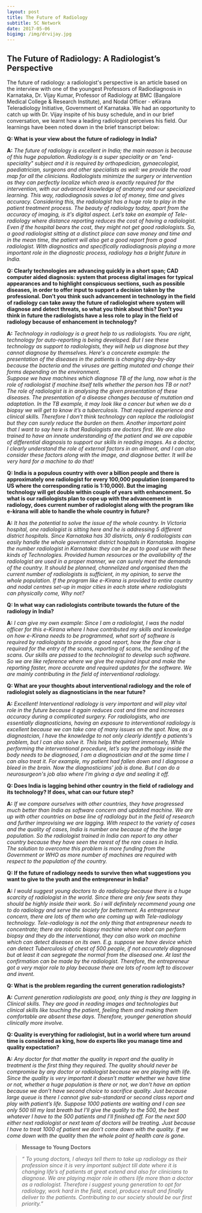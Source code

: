 ```yaml
---
layout: post
title: The Future of Radiology
subtitle: 5C Network 
date: 2017-05-06 
bigimg: /img/drvijay.jpg
--- 
```

## The Future of Radiology: A Radiologist’s Perspective 

The future of radiology: a radiologist's perspective is an article based on the interview with one of the youngest Professors of Radiodiagnosis in Karnataka, Dr. Vijay Kumar, Professor of Radiology at BMC (Bangalore Medical College & Research Institute), and Nodal Officer - eKirana Teleradiology Initiative, Government of Karnataka. We had an opportunity to catch up with Dr. Vijay inspite of his busy schedule, and in our brief conversation, we learnt how a leading radiologist perceives his field. Our learnings have been noted down in the brief transcript below:

**Q: What is your view about the future of radiology in India?**

**A:** _The future of radiology is excellent in India; the main reason is because of this huge population. Radiology is a super speciality or an "end-speciality" subject and it is required by orthopedician, gynaecologist, paediatrician, surgeons and other specialists as well: we provide the road map for all the clinicians. Radiologists minimize the surgery or intervention as they can perfectly localize which area is exactly required for the intervention, with our advanced knowledge of anatomy and our specialized learning. This way, radiodiagnosis saves a lot of money, time and gives accuracy. Considering this, the radiologist has a huge role to play in the patient treatment process. The beauty of radiology today, apart from the accuracy of imaging, is it's digital aspect. Let’s take an example of Tele-radiology where distance reporting reduces the cost of having a radiologist. Even if the hospital bears the cost, they might not get good radiologists. So, a good radiologist sitting at a distinct place can save money and time and in the mean time, the patient will also get a good report from a good radiologist. With diagnostics and specifically radiodiagnosis playing a more important role in the diagnostic process, radiology has a bright future in India._

**Q: Clearly technologies are advancing quickly in a short span; CAD computer aided diagnosis: system that process digital images for typical appearances and to highlight conspicuous sections, such as possible diseases, in order to offer input to support a decision taken by the professional. 
Don’t you think such advancement in technology in the field of radiology can take away the future of radiologist where system will diagnose and detect threats, so what you think about this? Don’t you think in future the radiologists have a less role to play in the field of radiology because of enhancement in technology?** 

**A:** _Technology in radiology is a great help to us radiologists. You are right, technology for auto-reporting is being developed. But I see these technology as support to radiologists, they will help us diagnose but they cannot diagnose by themselves. Here's a concerete example: the presentation of the diseases in the patients is changing day-by-day because the bacteria and the viruses are  getting mutated and change their forms depending on the environment.  
Suppose we have machines which diagnose TB of the lung, now what is the role of radiologist if machine itself tells whether the person has TB or not? The role of radiologist is in analysing the given presentation of these diseases. The presentation of a disease changes because of mutation and adaptation. In the TB example, it may look like a cancer but when we do a biopsy we will get to know it’s a tuberculosis. That required experience and clinical skills. Therefore I don’t think technology can replace the radiologist but they can surely reduce the burden on them. Another important point that I want to say here is that Radiologists are doctors first. We are also trained to have an innate understanding of the patient and we are capable of differential diagnosis to support our skills in reading images. As a doctor, I clearly understand the role of external factors in an ailment, and I can also consider these factors along with the image, and diagnose better. It will be very hard for a machine to do that!_

**Q: India is a populous country with over a billion people and there is approximately one radiologist for every 100,000 population (compared to US where the corresponding ratio is 1:10,000). But the imaging technology will get double within couple of years with enhancement. So what is our radiologists plan to cope up with the advancement in radiology, does current number of radiologist along with the program like e-kirana will able to handle the whole country in future?**

**A:** _It has the potential to solve the issue of the whole country. In Victoria hospital, one radiologist is sitting here and he is addressing 5 different district hospitals. Since Karnataka has 30 districts, only 6 radiologists can easily handle the whole government district hospitals in Karnataka. Imagine the number radiologist in Karnataka: they can be put to good use with these kinds of Technologies. Provided human resources or the availability of the radiologist are used in a proper manner, we can surely meet the demands of the country. It should be planned, channelized and organised then the current number of radiologists is sufficient, in my opinion, to serve the whole population. If the program like e-Kirana is provided to entire country and nodal centres set-up in major cities in each state where radiologists can physically come, Why not?_

**Q: In what way can radiologists contribute towards the future of the radiology in India?**

**A:** _I can give my own example: Since I am a radiologist, I was the nodal officer for this e-Kirana where I have contributed my skills and knowledge on how e-Kirana needs to be programmed, what sort of software is required by radiologists to provide a good report, how the flow char is required for the entry of the scans, reporting of scans, the sending of the scans. Our skills are passed to the technologist to develop such software. So we are like reference where we give the required input and make the reporting faster, more accurate and required updates for the software. We are mainly contributing in the field of interventional radiology._

**Q: What are your thoughts about interventional radiology and the role of radiologist solely as diagnosticians in the near future?**

**A:** _Excellent! Interventional radiology is very important and will play vital role in the future because it again reduces cost and time and  increases accuracy during a complicated surgery. For radiologists, who are essentially diagnosticians, having an exposure to interventional radiology is excellent because we can take care of many issues on the spot. Now, as a diagnostcian, I have the knowledge to not only clearly identify a patients's problem, but I can also solve it. This helps the patient immensely, While performing the interventional procedure, let’s say the pathology inside the body needs to be diagnosed, I am a diagnostician and at the same time I can also treat it. For example, my patient had fallen down and I diagnose a bleed in the brain. Now the diagnosticians’ job is done. But I can do a neurosurgeon's job also where I’m giving a dye and sealing it off._

**Q: Does India is lagging behind other country in the field of radiology and its technology? If does, what can our future step?**

**A:** _If we compare ourselves with other countries, they have progressed much better than India as software concern and updated machine. We are up with other countries on base line of radiology but in the field of research and further improvising we are lagging. With respect to the variety of cases and the quality of cases, India is number one because of the the large population. So the radiologist trained in India can report to any other country because they have seen the rarest of the rare cases in India.   
The solution to overcome this problem is more funding from the Government or WHO as more number of machines are required with respect to the population of the country._

**Q: If the future of radiology needs to survive then what suggestions you want to give to the youth and the entrepreneur in India?**

**A:** _I would suggest young doctors to do radiology because there is a huge scarcity of radiologist in the world. Since there are only few seats they should be highly inside their work.  So i will definitely recommend young one to do radiology and serve the society for betterment. As entrepreneur concern, there are lots of them who are coming up with Tele-radiology technology. Tele-radiology is not the only thing that entrepreneur needs to concentrate; there are robotic biopsy machine where robot can perform biopsy and they do the interventional, they can also work on machine which can detect diseases on its own. 
E.g. suppose we have device which can detect Tuberculosis of chest of 500 people, if not accurately diagnosed but at least it can segregate the normal from the diseased one. At last the confirmation can be made by the radiologist. Therefore, the entrepreneur got a very major role to play because there are lots of room left to discover and invent._

**Q: What is the problem regarding the current generation radiologists?**

**A:** _Current generation radiologists are good, only thing is they are lagging in
Clinical skills. They are good in reading images and technologies but clinical skills like touching the patient, feeling them and making them comfortable are absent these days. Therefore, younger generation should clinically more involve._

**Q: Quality is everything for radiologist, but in a world where turn around time is considered as king, how do experts like you manage time and quality expectation?**

**A:** _Any doctor for that matter the quality in report and the quality in treatment is the first thing they required. The quality should never be compromise by any doctor or radiologist because we are playing with life. Since the quality is very important it doesn’t matter whether we have time or not, whether a huge population is there or not, we don’t have an option because we don’t have second choice to sacrifice quality. Just because large queue is there I cannot give sub-standard or second class report and play with patient’s life. Suppose 1000 patients are waiting and I can see only 500 till my last breath but I’ll give the quality to the 500, the best whatever I have to the 500 patients and I’ll finished off. For the next 500 either next radiologist or next team of doctors will be treating. Just because I have to treat 1000 of patient we don’t come down with the quality. 
If we come down with the quality then the whole point of health care is gone._

>**Message to Young Doctors**

>_“ To young doctors, I always tell them to take up radiology as their profession since it is very important subject till date where it is changing life’s of patients at great extend and also for clinicians to diagnose. We are playing major role in others life more than a doctor as a radiologist. Therefore i suggest young generation to opt for radiology, work hard in the field, excel, produce result and finally deliver to the patients. Contributing to our society should be our first priority.”_

